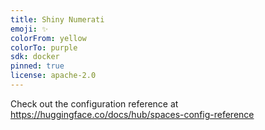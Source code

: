```yaml
---
title: Shiny Numerati
emoji: ✨
colorFrom: yellow
colorTo: purple
sdk: docker
pinned: true
license: apache-2.0
---
```


Check out the configuration reference at https://huggingface.co/docs/hub/spaces-config-reference
